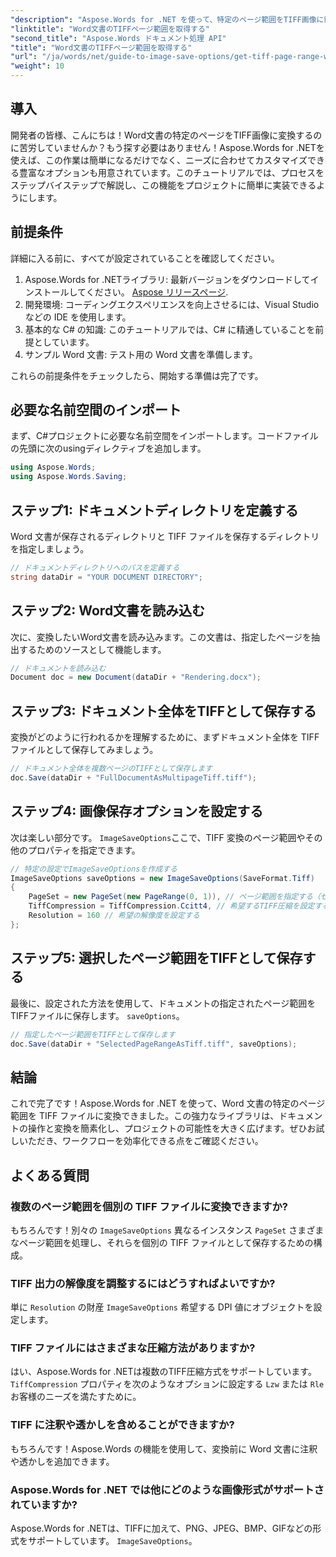 ```yaml
---
"description": "Aspose.Words for .NET を使って、特定のページ範囲をTIFF画像に簡単に変換する方法を学びましょう。このステップバイステップガイドでは、プロセス全体を詳しく説明します。"
"linktitle": "Word文書のTIFFページ範囲を取得する"
"second_title": "Aspose.Words ドキュメント処理 API"
"title": "Word文書のTIFFページ範囲を取得する"
"url": "/ja/words/net/guide-to-image-save-options/get-tiff-page-range-word-document/"
"weight": 10
---
```


## 導入

開発者の皆様、こんにちは！Word文書の特定のページをTIFF画像に変換するのに苦労していませんか？もう探す必要はありません！Aspose.Words for .NETを使えば、この作業は簡単になるだけでなく、ニーズに合わせてカスタマイズできる豊富なオプションも用意されています。このチュートリアルでは、プロセスをステップバイステップで解説し、この機能をプロジェクトに簡単に実装できるようにします。

## 前提条件

詳細に入る前に、すべてが設定されていることを確認してください。

1. Aspose.Words for .NETライブラリ: 最新バージョンをダウンロードしてインストールしてください。 [Aspose リリースページ](https://releases。aspose.com/words/net/).
2. 開発環境: コーディングエクスペリエンスを向上させるには、Visual Studio などの IDE を使用します。
3. 基本的な C# の知識: このチュートリアルでは、C# に精通していることを前提としています。
4. サンプル Word 文書: テスト用の Word 文書を準備します。

これらの前提条件をチェックしたら、開始する準備は完了です。

## 必要な名前空間のインポート

まず、C#プロジェクトに必要な名前空間をインポートします。コードファイルの先頭に次のusingディレクティブを追加します。

```csharp
using Aspose.Words;
using Aspose.Words.Saving;
```

## ステップ1: ドキュメントディレクトリを定義する

Word 文書が保存されるディレクトリと TIFF ファイルを保存するディレクトリを指定しましょう。

```csharp
// ドキュメントディレクトリへのパスを定義する
string dataDir = "YOUR DOCUMENT DIRECTORY";
```

## ステップ2: Word文書を読み込む

次に、変換したいWord文書を読み込みます。この文書は、指定したページを抽出するためのソースとして機能します。

```csharp
// ドキュメントを読み込む
Document doc = new Document(dataDir + "Rendering.docx");
```

## ステップ3: ドキュメント全体をTIFFとして保存する

変換がどのように行われるかを理解するために、まずドキュメント全体を TIFF ファイルとして保存してみましょう。

```csharp
// ドキュメント全体を複数ページのTIFFとして保存します
doc.Save(dataDir + "FullDocumentAsMultipageTiff.tiff");
```

## ステップ4: 画像保存オプションを設定する

次は楽しい部分です。 `ImageSaveOptions`ここで、TIFF 変換のページ範囲やその他のプロパティを指定できます。

```csharp
// 特定の設定でImageSaveOptionsを作成する
ImageSaveOptions saveOptions = new ImageSaveOptions(SaveFormat.Tiff)
{
    PageSet = new PageSet(new PageRange(0, 1)), // ページ範囲を指定する（ゼロベース）
    TiffCompression = TiffCompression.Ccitt4, // 希望するTIFF圧縮を設定する
    Resolution = 160 // 希望の解像度を設定する
};
```

## ステップ5: 選択したページ範囲をTIFFとして保存する

最後に、設定された方法を使用して、ドキュメントの指定されたページ範囲をTIFFファイルに保存します。 `saveOptions`。

```csharp
// 指定したページ範囲をTIFFとして保存します
doc.Save(dataDir + "SelectedPageRangeAsTiff.tiff", saveOptions);
```

## 結論

これで完了です！Aspose.Words for .NET を使って、Word 文書の特定のページ範囲を TIFF ファイルに変換できました。この強力なライブラリは、ドキュメントの操作と変換を簡素化し、プロジェクトの可能性を大きく広げます。ぜひお試しいただき、ワークフローを効率化できる点をご確認ください。

## よくある質問

### 複数のページ範囲を個別の TIFF ファイルに変換できますか?

もちろんです！別々の `ImageSaveOptions` 異なるインスタンス `PageSet` さまざまなページ範囲を処理し、それらを個別の TIFF ファイルとして保存するための構成。

### TIFF 出力の解像度を調整するにはどうすればよいですか?

単に `Resolution` の財産 `ImageSaveOptions` 希望する DPI 値にオブジェクトを設定します。

### TIFF ファイルにはさまざまな圧縮方法がありますか?

はい、Aspose.Words for .NETは複数のTIFF圧縮方式をサポートしています。 `TiffCompression` プロパティを次のようなオプションに設定する `Lzw` または `Rle` お客様のニーズを満たすために。

### TIFF に注釈や透かしを含めることができますか?

もちろんです！Aspose.Words の機能を使用して、変換前に Word 文書に注釈や透かしを追加できます。

### Aspose.Words for .NET では他にどのような画像形式がサポートされていますか?

Aspose.Words for .NETは、TIFFに加えて、PNG、JPEG、BMP、GIFなどの形式をサポートしています。 `ImageSaveOptions`。